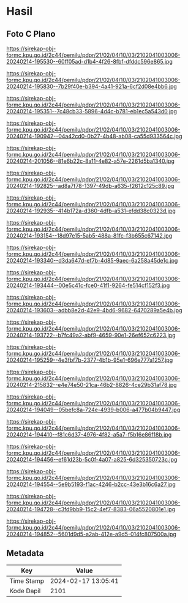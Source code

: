 # Hasil

## Foto C Plano

https://sirekap-obj-formc.kpu.go.id/2c44/pemilu/pdpr/21/02/04/10/03/2102041003006-20240214-195530--60ff05ad-d1b4-4f26-8fbf-dfddc596e865.jpg

https://sirekap-obj-formc.kpu.go.id/2c44/pemilu/pdpr/21/02/04/10/03/2102041003006-20240214-195830--7b29f40e-b394-4a41-921a-6cf2d08e4bb6.jpg

https://sirekap-obj-formc.kpu.go.id/2c44/pemilu/pdpr/21/02/04/10/03/2102041003006-20240214-195351--7c48cb33-5896-4d4c-b781-eb1ec5a543d0.jpg

https://sirekap-obj-formc.kpu.go.id/2c44/pemilu/pdpr/21/02/04/10/03/2102041003006-20240214-190942--04a42cd0-0b27-4b48-ab08-ca55d933564c.jpg

https://sirekap-obj-formc.kpu.go.id/2c44/pemilu/pdpr/21/02/04/10/03/2102041003006-20240214-201056--81e6b22c-8a11-4e82-a57e-2261d5ba1340.jpg

https://sirekap-obj-formc.kpu.go.id/2c44/pemilu/pdpr/21/02/04/10/03/2102041003006-20240214-192825--ad8a7f78-1397-49db-a635-f2612c125c89.jpg

https://sirekap-obj-formc.kpu.go.id/2c44/pemilu/pdpr/21/02/04/10/03/2102041003006-20240214-192935--414b172a-d360-4dfb-a531-efdd38c0323d.jpg

https://sirekap-obj-formc.kpu.go.id/2c44/pemilu/pdpr/21/02/04/10/03/2102041003006-20240214-193154--18d97e15-5ab5-488a-81fc-f3b655c67142.jpg

https://sirekap-obj-formc.kpu.go.id/2c44/pemilu/pdpr/21/02/04/10/03/2102041003006-20240214-193340--d3da647d-ef7b-4d85-9aec-6a258a45de1c.jpg

https://sirekap-obj-formc.kpu.go.id/2c44/pemilu/pdpr/21/02/04/10/03/2102041003006-20240214-193444--00e5c41c-fce0-41f1-9264-fe514cf152f3.jpg

https://sirekap-obj-formc.kpu.go.id/2c44/pemilu/pdpr/21/02/04/10/03/2102041003006-20240214-193603--adbb8e2d-42e9-4bd6-9682-6470289a5e4b.jpg

https://sirekap-obj-formc.kpu.go.id/2c44/pemilu/pdpr/21/02/04/10/03/2102041003006-20240214-193722--b7fc49a2-abf9-4659-90e1-26ef652c6223.jpg

https://sirekap-obj-formc.kpu.go.id/2c44/pemilu/pdpr/21/02/04/10/03/2102041003006-20240214-195259--4e3fbf7b-2377-4b1b-95e1-696e777a1257.jpg

https://sirekap-obj-formc.kpu.go.id/2c44/pemilu/pdpr/21/02/04/10/03/2102041003006-20240214-215832--e4e74e50-21ca-46b2-8826-4ce29b31af78.jpg

https://sirekap-obj-formc.kpu.go.id/2c44/pemilu/pdpr/21/02/04/10/03/2102041003006-20240214-194049--05befc8a-724e-4939-b006-a477b04b9447.jpg

https://sirekap-obj-formc.kpu.go.id/2c44/pemilu/pdpr/21/02/04/10/03/2102041003006-20240214-194410--f81c6d37-4976-4f82-a5a7-f5b16e86f18b.jpg

https://sirekap-obj-formc.kpu.go.id/2c44/pemilu/pdpr/21/02/04/10/03/2102041003006-20240214-194456--ef61d23b-5c0f-4a07-a825-6d325350723c.jpg

https://sirekap-obj-formc.kpu.go.id/2c44/pemilu/pdpr/21/02/04/10/03/2102041003006-20240214-194554--5e9b5193-f1ac-4246-b2cc-43e3b16c6a27.jpg

https://sirekap-obj-formc.kpu.go.id/2c44/pemilu/pdpr/21/02/04/10/03/2102041003006-20240214-194728--c3fd9bb9-15c2-4ef7-8383-06a5520801e1.jpg

https://sirekap-obj-formc.kpu.go.id/2c44/pemilu/pdpr/21/02/04/10/03/2102041003006-20240214-194852--5601d9d5-a2ab-412e-a9d5-014fc807500a.jpg


## Metadata

| Key        | Value               |
| ---------- | ------------------- |
| Time Stamp | 2024-02-17 13:05:41 |
| Kode Dapil | 2101                |



